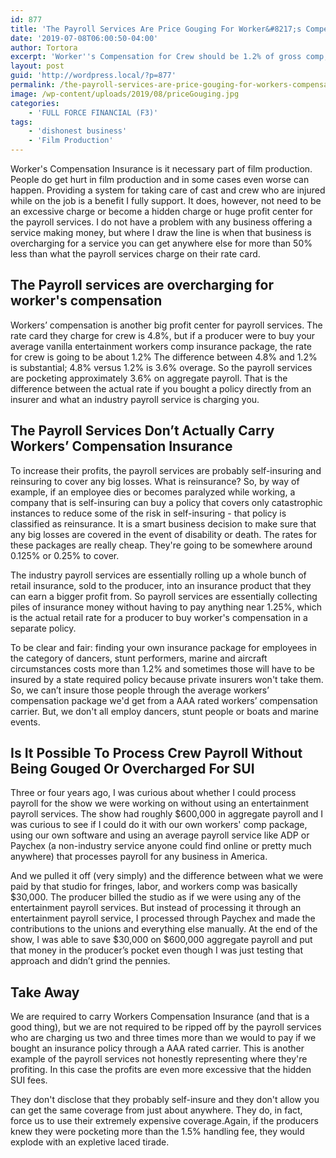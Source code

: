 ```yaml
---
id: 877
title: 'The Payroll Services Are Price Gouging For Worker&#8217;s Compensation'
date: '2019-07-08T06:00:50-04:00'
author: Tortora
excerpt: 'Worker''s Compensation for Crew should be 1.2% of gross comp, not 4% and above!'
layout: post
guid: 'http://wordpress.local/?p=877'
permalink: /the-payroll-services-are-price-gouging-for-workers-compensation/
image: /wp-content/uploads/2019/08/priceGouging.jpg
categories:
    - 'FULL FORCE FINANCIAL (F3)'
tags:
    - 'dishonest business'
    - 'Film Production'
---
```


Worker's Compensation Insurance is it necessary part of film production. People do get hurt in film production and in some cases even worse can happen. Providing a system for taking care of cast and crew who are injured while on the job is a benefit I fully support. It does, however, not need to be an excessive charge or become a hidden charge or huge profit center for the payroll services. I do not have a problem with any business offering a service making money, but where I draw the line is when that business is overcharging for a service you can get anywhere else for more than 50% less than what the payroll services charge on their rate card.

## The Payroll services are overcharging for worker's compensation

Workers’ compensation is another big profit center for payroll services. The rate card they charge for crew is 4.8%, but if a producer were to buy your average vanilla entertainment workers comp insurance package, the rate for crew is going to be about 1.2% The difference between 4.8% and 1.2% is substantial; 4.8% versus 1.2% is 3.6% overage. So the payroll services are pocketing approximately 3.6% on aggregate payroll. That is the difference between the actual rate if you bought a policy directly from an insurer and what an industry payroll service is charging you.

## The Payroll Services Don’t Actually Carry Workers’ Compensation Insurance

To increase their profits, the payroll services are probably self-insuring and reinsuring to cover any big losses. What is reinsurance? So, by way of example, if an employee dies or becomes paralyzed while working, a company that is self-insuring can buy a policy that covers only catastrophic instances to reduce some of the risk in self-insuring - that policy is classified as reinsurance. It is a smart business decision to make sure that any big losses are covered in the event of disability or death. The rates for these packages are really cheap. They're going to be somewhere around 0.125% or 0.25% to cover.

The industry payroll services are essentially rolling up a whole bunch of retail insurance, sold to the producer, into an insurance product that they can earn a bigger profit from. So payroll services are essentially collecting piles of insurance money without having to pay anything near 1.25%, which is the actual retail rate for a producer to buy worker's compensation in a separate policy.

To be clear and fair: finding your own insurance package for employees in the category of dancers, stunt performers, marine and aircraft circumstances costs more than 1.2% and sometimes those will have to be insured by a state required policy because private insurers won't take them. So, we can’t insure those people through the average workers’ compensation package we'd get from a AAA rated workers’ compensation carrier. But, we don't all employ dancers, stunt people or boats and marine events.

## Is It Possible To Process Crew Payroll Without Being Gouged Or Overcharged For SUI

Three or four years ago, I was curious about whether I could process payroll for the show we were working on without using an entertainment payroll services. The show had roughly $600,000 in aggregate payroll and I was curious to see if I could do it with our own workers' comp package, using our own software and using an average payroll service like ADP or Paychex (a non-industry service anyone could find online or pretty much anywhere) that processes payroll for any business in America.

And we pulled it off (very simply) and the difference between what we were paid by that studio for fringes, labor, and workers comp was basically $30,000. The producer billed the studio as if we were using any of the entertainment payroll services. But instead of processing it through an entertainment payroll service, I processed through Paychex and made the contributions to the unions and everything else manually. At the end of the show, I was able to save $30,000 on $600,000 aggregate payroll and put that money in the producer’s pocket even though I was just testing that approach and didn’t grind the pennies.

## Take Away

We are required to carry Workers Compensation Insurance (and that is a good thing), but we are not required to be ripped off by the payroll services who are charging us two and three times more than we would to pay if we bought an insurance policy through a AAA rated carrier. This is another example of the payroll services not honestly representing where they're profiting. In this case the profits are even more excessive that the hidden SUI fees.

They don't disclose that they probably self-insure and they don't allow you can get the same coverage from just about anywhere. They do, in fact, force us to use their extremely expensive coverage.Again, if the producers knew they were pocketing more than the 1.5% handling fee, they would explode with an expletive laced tirade.